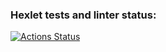 ### Hexlet tests and linter status:
[![Actions Status](https://github.com/AndreySerebrennikov/frontend-project-44/actions/workflows/hexlet-check.yml/badge.svg)](https://github.com/AndreySerebrennikov/frontend-project-44/actions)